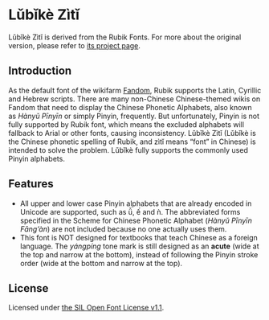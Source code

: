 # Lǔbǐkè Zìtǐ

Lǔbǐkè Zìtǐ is derived from the Rubik Fonts. For more about the original version, please refer to [its project page](https://github.com/googlefonts/rubik).

## Introduction
As the default font of the wikifarm [Fandom](https://www.fandom.com/), Rubik supports the Latin, Cyrillic and Hebrew scripts. There are many non-Chinese Chinese-themed wikis on Fandom that need to display the Chinese Phonetic Alphabets, also known as *Hànyǔ Pīnyīn* or simply Pinyin, frequently. But unfortunately, Pinyin is not fully supported by Rubik font, which means the excluded alphabets will fallback to Arial or other fonts, causing inconsistency. Lǔbǐkè Zìtǐ (Lǔbǐkè is the Chinese phonetic spelling of Rubik, and zìtǐ means “font” in Chinese) is intended to solve the problem. Lǔbǐkè fully supports the commonly used Pinyin alphabets.

## Features
- All upper and lower case Pinyin alphabets that are already encoded in Unicode are supported, such as ǚ, ế and ǹ. The abbreviated forms specified in the Scheme for Chinese Phonetic Alphabet (*Hànyǔ Pīnyīn Fāng’àn*) are not included because no one actually uses them.
- This font is NOT designed for textbooks that teach Chinese as a foreign language. The *yángpíng* tone mark is still designed as an **acute** (wide at the top and narrow at the bottom), instead of following the Pinyin stroke order (wide at the bottom and narrow at the top).

## License
Licensed under [the SIL Open Font License v1.1](https://github.com/Honoka55/QinglyuWuchenxian/blob/main/OFL.txt).

